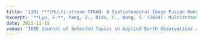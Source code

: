 ```yaml
---
title: '[20] ***[Multi-stream STGAN: A Spatiotemporal Image Fusion Model with Improved Temporal Transferability](https://ieeexplore.ieee.org/abstract/document/10767408)***'
excerpt: '**Lyu, F.**, Yang, Z., Diao, C., Wang, S. (2024). Multistream STGAN: A Spatiotemporal Image Fusion Model With Improved Temporal Transferability. IEEE Journal of Selected Topics in Applied Earth Observations and Remote Sensing. DOI: 10.1109/JSTARS.2024.3506879'
date: 2023-11-15
venue: 'IEEE Journal of Selected Topics in Applied Earth Observations and Remote Sensing'
---
```

